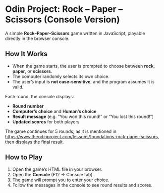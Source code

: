 # Odin Project: Rock – Paper – Scissors (Console Version)

A simple **Rock–Paper–Scissors** game written in JavaScript, playable directly in the browser console.

## How It Works

- When the game starts, the user is prompted to choose between **rock**, **paper**, or **scissors**.  
- The computer randomly selects its own choice.  
- The user’s input is **not case-sensitive**, and the program assumes it is valid.

Each round, the console displays:
- **Round number**
- **Computer’s choice** and **Human’s choice**
- **Result message** (e.g. “You won this round!” or “You lost this round!”)
- **Updated scores** for both players

The game continues for 5 rounds, as it is mentioned in https://www.theodinproject.com/lessons/foundations-rock-paper-scissors, then displays the final result.

## How to Play

1. Open the game’s HTML file in your browser.  
2. Open the **Console** (F12 -> Console tab).  
3. The game will prompt you to enter your choice.  
4. Follow the messages in the console to see round results and scores.